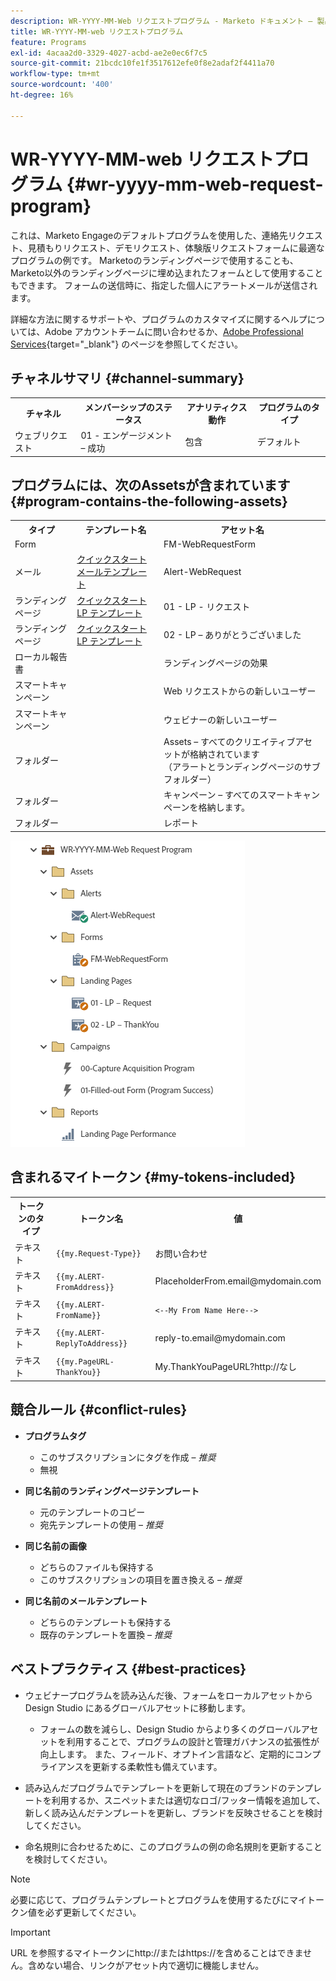```yaml
---
description: WR-YYYY-MM-Web リクエストプログラム - Marketo ドキュメント – 製品ドキュメント
title: WR-YYYY-MM-web リクエストプログラム
feature: Programs
exl-id: 4acaa2d0-3329-4027-acbd-ae2e0ec6f7c5
source-git-commit: 21bcdc10fe1f3517612efe0f8e2adaf2f4411a70
workflow-type: tm+mt
source-wordcount: '400'
ht-degree: 16%

---
```


# WR-YYYY-MM-web リクエストプログラム {#wr-yyyy-mm-web-request-program}

これは、Marketo Engageのデフォルトプログラムを使用した、連絡先リクエスト、見積もりリクエスト、デモリクエスト、体験版リクエストフォームに最適なプログラムの例です。 Marketoのランディングページで使用することも、Marketo以外のランディングページに埋め込まれたフォームとして使用することもできます。 フォームの送信時に、指定した個人にアラートメールが送信されます。

詳細な方法に関するサポートや、プログラムのカスタマイズに関するヘルプについては、Adobe アカウントチームに問い合わせるか、[Adobe Professional Services](https://business.adobe.com/customers/consulting-services/main.html){target="_blank"} のページを参照してください。

## チャネルサマリ {#channel-summary}

<table style="table-layout:auto">
 <tbody>
  <tr>
   <th>チャネル</th>
   <th>メンバーシップのステータス</th>
   <th>アナリティクス動作</th>
   <th>プログラムのタイプ</th>
  </tr>
  <tr>
   <td>ウェブリクエスト</td>
   <td>01 - エンゲージメント – 成功</td>
   <td>包含</td>
   <td>デフォルト</td>
  </tr>
 </tbody>
</table>

## プログラムには、次のAssetsが含まれています {#program-contains-the-following-assets}

<table style="table-layout:auto">
 <tbody>
  <tr>
   <th>タイプ</th>
   <th>テンプレート名</th>
   <th>アセット名</th>
  </tr>
  <tr>
   <td>Form</td>
   <td> </td>
   <td>FM-WebRequestForm</td>
  </tr>
  <tr>
   <td>メール</td>
   <td><a href="/help/marketo/product-docs/core-marketo-concepts/programs/program-library/quick-start-email-template.md" target="_blank">クイックスタートメールテンプレート</a></td>
   <td>Alert-WebRequest</td>
  </tr>
  <tr>
   <td>ランディングページ</td>
   <td><a href="/help/marketo/product-docs/core-marketo-concepts/programs/program-library/quick-start-landing-page-template.md" target="_blank">クイックスタート LP テンプレート</a></td>
   <td>01 - LP - リクエスト</td>
  </tr>
  <tr>
   <td>ランディングページ</td>
   <td><a href="/help/marketo/product-docs/core-marketo-concepts/programs/program-library/quick-start-landing-page-template.md" target="_blank">クイックスタート LP テンプレート</a></td>
   <td>02 - LP – ありがとうございました</td>
  </tr>
  <tr>
   <td>ローカル報告書</td>
   <td> </td>
   <td>ランディングページの効果</td>
  </tr>
   <tr>
   <td>スマートキャンペーン</td>
   <td> </td>
   <td>Web リクエストからの新しいユーザー</td>
  </tr>
   <tr>
   <td>スマートキャンペーン</td>
   <td> </td>
   <td>ウェビナーの新しいユーザー</td>
  </tr>
  <tr>
   <td>フォルダー</td>
   <td> </td>
   <td>Assets – すべてのクリエイティブアセットが格納されています
<br/> （アラートとランディングページのサブフォルダー）</td>
  </tr>
  <tr>
   <td>フォルダー</td>
   <td> </td>
   <td>キャンペーン – すべてのスマートキャンペーンを格納します。</td>
  </tr>
  <tr>
   <td>フォルダー</td>
   <td> </td>
   <td>レポート</td>
  </tr>
 </tbody>
</table>

![](assets/wr-yyyy-mm-web-request-program-1.png)

## 含まれるマイトークン {#my-tokens-included}

<table style="table-layout:auto">
 <tbody>
  <tr>
   <th>トークンのタイプ</th>
   <th>トークン名</th>
   <th>値</th>
  </tr>
  <tr>
   <td>テキスト</td>
   <td><code>{{my.Request-Type}}</code></td>
   <td>お問い合わせ</td>
  </tr>
  <tr>
   <td>テキスト</td>
   <td><code>{{my.ALERT-FromAddress}}</code></td>
   <td>PlaceholderFrom.email@mydomain.com</td>
  </tr>
  <tr>
   <td>テキスト</td>
   <td><code>{{my.ALERT-FromName}}</code></td>
   <td><code><--My From Name Here--></code></td>
  </tr>
  <tr>
   <td>テキスト</td>
   <td><code>{{my.ALERT-ReplyToAddress}}</code></td>
   <td>reply-to.email@mydomain.com</td>
  </tr>
  <tr>
   <td>テキスト</td>
   <td><code>{{my.PageURL-ThankYou}}</code></td>
   <td>My.ThankYouPageURL?http://なし</td>
  </tr>
 </tbody>
</table>

## 競合ルール {#conflict-rules}

* **プログラムタグ**
   * このサブスクリプションにタグを作成 – _推奨_
   * 無視

* **同じ名前のランディングページテンプレート**
   * 元のテンプレートのコピー
   * 宛先テンプレートの使用 – _推奨_

* **同じ名前の画像**
   * どちらのファイルも保持する
   * このサブスクリプションの項目を置き換える – _推奨_

* **同じ名前のメールテンプレート**
   * どちらのテンプレートも保持する
   * 既存のテンプレートを置換 – _推奨_

## ベストプラクティス {#best-practices}

* ウェビナープログラムを読み込んだ後、フォームをローカルアセットから Design Studio にあるグローバルアセットに移動します。
   * フォームの数を減らし、Design Studio からより多くのグローバルアセットを利用することで、プログラムの設計と管理ガバナンスの拡張性が向上します。 また、フィールド、オプトイン言語など、定期的にコンプライアンスを更新する柔軟性も備えています。

* 読み込んだプログラムでテンプレートを更新して現在のブランドのテンプレートを利用するか、スニペットまたは適切なロゴ/フッター情報を追加して、新しく読み込んだテンプレートを更新し、ブランドを反映させることを検討してください。

* 命名規則に合わせるために、このプログラムの例の命名規則を更新することを検討してください。

>[!NOTE]
>
>必要に応じて、プログラムテンプレートとプログラムを使用するたびにマイトークン値を必ず更新してください。

>[!IMPORTANT]
>
>URL を参照するマイトークンにhttp://またはhttps://を含めることはできません。含めない場合、リンクがアセット内で適切に機能しません。
